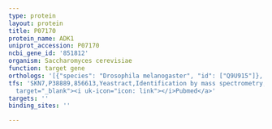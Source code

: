 ```yaml
---
type: protein
layout: protein
title: P07170
protein_name: ADK1
uniprot_accession: P07170
ncbi_gene_id: '851812'
organism: Saccharomyces cerevisiae
function: target gene
orthologs: '[{"species": "Drosophila melanogaster", "id": ["Q9U915"]}, {"species": "Caenorhabditis elegans", "id": ["P34346"]}, {"species": "Homo sapiens", "id": ["<a href=\"/protein/p54819\">P54819</a>"]}, {"species": "Mus musculus", "id": ["Q9WTP6"]}, {"species": "Rattus norvegicus", "id": ["A0A0G2JSG6"]}]'
tfs: 'SKN7,P38889,856613,Yeastract,Identification by mass spectrometry,&ensp;<a href="https://www.ncbi.nlm.nih.gov/pubmed/?term=27373166%5Buid%5D+OR+24170807%5Buid%5D"
  target="_blank"><i uk-icon="icon: link"></i>Pubmed</a>'
targets: ''
binding_sites: ''

---
```

